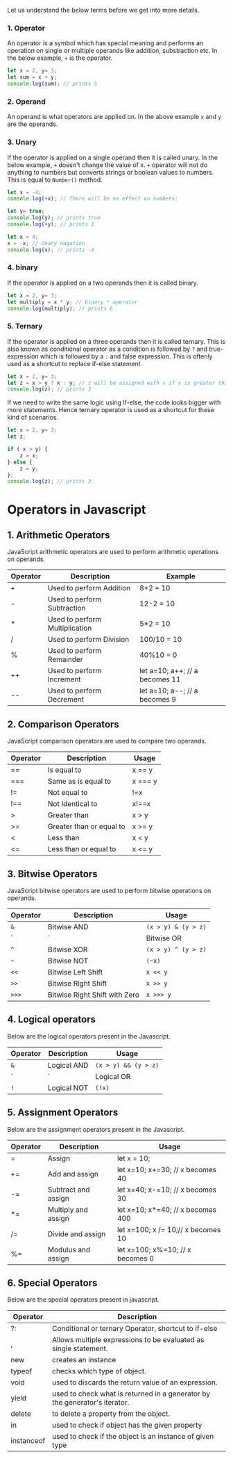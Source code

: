 Let us understand the below terms before we get into more details.

### 1. Operator

An operator is a symbol which has special meaning and performs an operation on single or multiple operands like addition, substraction etc. In the below example, `+` is the operator. 

```javascript
let x = 2, y= 3;
let sum = x + y;
console.log(sum); // prints 5
```
### 2. Operand

An operand is what operators are applied on. In the above example `x` and `y` are the operands.

### 3. Unary

If the operator is applied on a single operand then it is called unary. In the below example, `+` doesn't change the value of x. `+` operator will not do anything to numbers but converts strings or boolean values to numbers. This is equal to  `Number()` method.

```javascript
let x = -4;
console.log(+x); // There will be no effect on numbers;

let y= true;
console.log(y); // prints true
console.log(+y); // prints 1
```

```javascript
let x = 4;
x = -x; // Unary nagation 
console.log(x); // prints -4
```

### 4. binary

If the operator is applied on a two operands then it is called binary.


```javascript
let x = 2, y= 3;
let multiply = x * y; // binary * operator
console.log(multiply); // prints 6
```

### 5. Ternary 

If the operator is applied on a three operands then it is called ternary. This is also known as conditional operator as a condition is followed by `?` and true-expression which is followed by a `:` and false expression. This is oftenly used as a shortcut to replace if-else statement

```javascript
let x = 2, y= 3;
let z = x > y ? x : y; // z will be assigned with x if x is greater than y and viceversa
console.log(z); // prints 3
```

If we need to write the same logic using If-else, the code looks bigger with more statements. Hence ternary operator is used as a shortcut for these kind of scenarios.

```javascript
let x = 2, y= 3;
let z;

if ( x > y) {
    z = x;
} else {
    z = y;
}; 
console.log(z); // prints 3
```

# Operators in Javascript

## 1. Arithmetic Operators

JavaScript arithmetic operators are used to perform arithmetic operations on operands.

|Operator|	Description	| Example|
|----|----|----|
| +	| Used to perform Addition |	8+2 = 10|
| - | Used to perform Subtraction |	12-2 = 10|
| * | Used to perform Multiplication |	5*2 = 10|
| / | Used to perform Division	| 100/10 = 10|
| % | Used to perform Remainder	| 40%10 = 0|
| ++ | Used to perform Increment |	let a=10; a++; // a becomes 11|
| -- | Used to perform Decrement |	let a=10; a--; // a becomes 9|

## 2. Comparison Operators

JavaScript comparison operators are used to compare two operands. 

| Operator | Description| Usage|
|----|----|----|
| == | Is equal to | x == y|
| === |	Same as is equal to | x === y|
| != | Not equal to |	!=x |
| !== |	Not Identical to |	x!==x|
| > | Greater than | x > y |
| >= | Greater than or equal to |	x >= y|
| < | Less than| x < y |
| <= | Less than or equal to| x <= y|

## 3. Bitwise Operators

JavaScript bitwise operators are used to perform bitwise operations on operands.

|Operator|	Description| Usage|
|----|----|----|
| `&` |	Bitwise AND | `(x > y) & (y > z)`|
| `|` |	Bitwise OR | `(x > y) | (y > z)`|
| `^` |	Bitwise XOR | `(x > y) ^ (y > z)`|
| `~` |	Bitwise NOT	| `(~x)`|
| `<<` | Bitwise Left Shift| `x << y`|
| `>>` | Bitwise Right Shift| `x >> y`|
| `>>>` | Bitwise Right Shift with Zero| `x >>> y`|


## 4. Logical operators

Below are the logical operators present in the Javascript.

|Operator|	Description| Usage|
|----|----|----|
| `&` |	Logical AND | `(x > y) && (y > z)`|
| `|` |	Logical OR | `(x > y) || (y > z)`|
| `!` |	Logical NOT	| `(!x)`|

## 5. Assignment Operators

Below are the assignment operators present in the Javascript.

|Operator|	Description| Usage|
|----|----|----|
| =	| Assign| let x = 10;|
| += |	Add and assign|	let x=10; x+=30; // x becomes 40|
| -= |	Subtract and assign| let x=40; x-=10; // x becomes 30|
| *= |	Multiply and assign| let x=10; x*=40; // x becomes 400|
| /= |	Divide and assign|	let x=100; x /= 10;// x becomes 10|
| %= |	Modulus and assign|	let x=100; x%=10; // x becomes 0|

## 6. Special Operators

Below are the special operators present in javascript.


| Operator| Description| 
|----|----|
| ?: |	Conditional or ternary Operator, shortcut to if-else|
| , |	Allows multiple expressions to be evaluated as single statement.|
|new|	creates an instance |
|typeof|	checks which type of object.|
|void|	used to discards the return value of an expression.|
|yield|	used to check what is returned in a generator by the generator's iterator.|
|delete| to delete a property from the object.
|in| used to check if object has the given property|
|instanceof| used to check if the object is an instance of given type|



